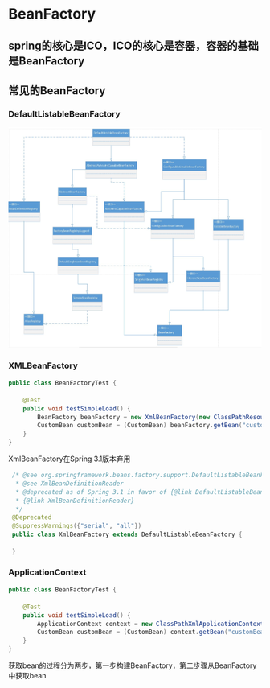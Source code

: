 # BeanFactory
spring的核心是ICO，ICO的核心是容器，容器的基础是BeanFactory
--
## 常见的BeanFactory

### DefaultListableBeanFactory
![DefaultListableBeanFactory](../../picture/spring/DefaultListableBeanFactory.JPG)
### XMLBeanFactory
```java
public class BeanFactoryTest {

    @Test
    public void testSimpleLoad() {
        BeanFactory beanFactory = new XmlBeanFactory(new ClassPathResource("beanFactory.xml"));
        CustomBean customBean = (CustomBean) beanFactory.getBean("customBean");
    }
}
```
XmlBeanFactory在Spring 3.1版本弃用
```java
 /* @see org.springframework.beans.factory.support.DefaultListableBeanFactory
  * @see XmlBeanDefinitionReader
  * @deprecated as of Spring 3.1 in favor of {@link DefaultListableBeanFactory} and
  * {@link XmlBeanDefinitionReader}
  */
 @Deprecated
 @SuppressWarnings({"serial", "all"})
 public class XmlBeanFactory extends DefaultListableBeanFactory {
     
 }
```

### ApplicationContext

```java
public class BeanFactoryTest {

    @Test
    public void testSimpleLoad() {
        ApplicationContext context = new ClassPathXmlApplicationContext("beanFactory.xml");
        CustomBean customBean = (CustomBean) context.getBean("customBean");
    }
}
```
获取bean的过程分为两步，第一步构建BeanFactory，第二步骤从BeanFactory中获取bean